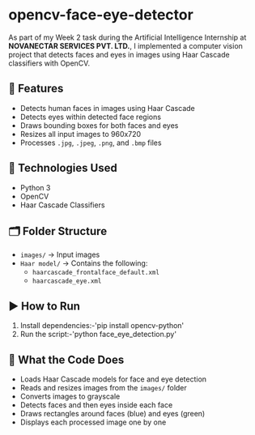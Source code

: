 # opencv-face-eye-detector

As part of my Week 2 task during the Artificial Intelligence Internship at **NOVANECTAR SERVICES PVT. LTD.**, I implemented a computer vision project that detects faces and eyes in images using Haar Cascade classifiers with OpenCV.

## 📌 Features

- Detects human faces in images using Haar Cascade  
- Detects eyes within detected face regions  
- Draws bounding boxes for both faces and eyes  
- Resizes all input images to 960x720  
- Processes `.jpg`, `.jpeg`, `.png`, and `.bmp` files  

## 🧠 Technologies Used

- Python 3  
- OpenCV  
- Haar Cascade Classifiers  

## 🗂️ Folder Structure

- `images/` → Input images  
- `Haar model/` → Contains the following:  
  - `haarcascade_frontalface_default.xml`  
  - `haarcascade_eye.xml`  

## ▶️ How to Run

1. Install dependencies:-'pip install opencv-python'  
2. Run the script:-'python face_eye_detection.py'  

## 🧪 What the Code Does

- Loads Haar Cascade models for face and eye detection  
- Reads and resizes images from the `images/` folder  
- Converts images to grayscale  
- Detects faces and then eyes inside each face  
- Draws rectangles around faces (blue) and eyes (green)  
- Displays each processed image one by one  
